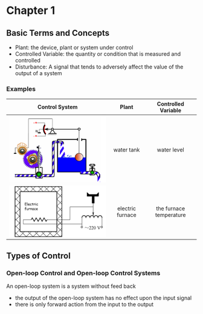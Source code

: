 # Chapter 1

## Basic Terms and Concepts

- Plant: the device, plant or system under control
- Controlled Variable: the quantity or condition that is measured and controlled
- Disturbance: A signal that tends to adversely affect the value of the output of a system

### Examples

|               Control System                |      Plant       |   Controlled Variable   |
| :-----------------------------------------: | :--------------: | :---------------------: |
| ![water level control](../assets/ch1-1.png) |    water tank    |       water level       |
| ![electronic furnace](../assets/ch1-2.png)  | electric furnace | the furnace temperature |

## Types of Control

### Open-loop Control and Open-loop Control Systems

An open-loop system is a system without feed back

- the output of the open-loop system has no effect upon the input signal
- there is only forward action from the input to the output


